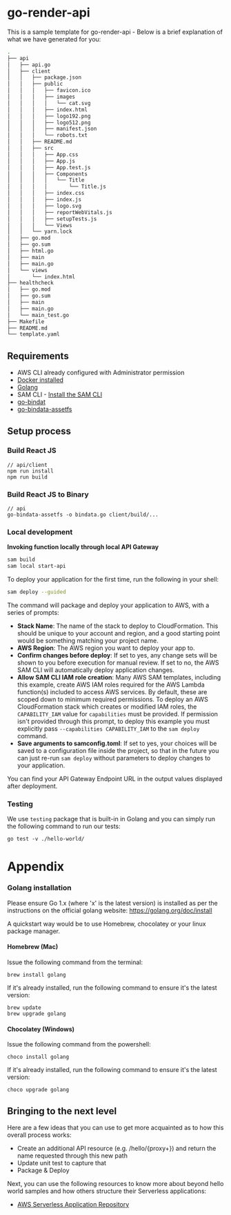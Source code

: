 # go-render-api

This is a sample template for go-render-api - Below is a brief explanation of what we have generated for you:

```bash
.
├── api
│   ├── api.go
│   ├── client
│   │   ├── package.json
│   │   ├── public
│   │   │   ├── favicon.ico
│   │   │   ├── images
│   │   │   │   └── cat.svg
│   │   │   ├── index.html
│   │   │   ├── logo192.png
│   │   │   ├── logo512.png
│   │   │   ├── manifest.json
│   │   │   └── robots.txt
│   │   ├── README.md
│   │   ├── src
│   │   │   ├── App.css
│   │   │   ├── App.js
│   │   │   ├── App.test.js
│   │   │   ├── Components
│   │   │   │   └── Title
│   │   │   │       └── Title.js
│   │   │   ├── index.css
│   │   │   ├── index.js
│   │   │   ├── logo.svg
│   │   │   ├── reportWebVitals.js
│   │   │   ├── setupTests.js
│   │   │   └── Views
│   │   └── yarn.lock
│   ├── go.mod
│   ├── go.sum
│   ├── html.go
│   ├── main
│   ├── main.go
│   └── views
│       └── index.html
├── healthcheck
│   ├── go.mod
│   ├── go.sum
│   ├── main
│   ├── main.go
│   └── main_test.go
├── Makefile
├── README.md
└── template.yaml
```

## Requirements

* AWS CLI already configured with Administrator permission
* [Docker installed](https://www.docker.com/community-edition)
* [Golang](https://golang.org)
* SAM CLI - [Install the SAM CLI](https://docs.aws.amazon.com/serverless-application-model/latest/developerguide/serverless-sam-cli-install.html)
* [go-bindat](https://github.com/go-bindata/go-bindata)
* [go-bindata-assetfs](https://github.com/elazarl/go-bindata-assetfs)

## Setup process
### Build React JS
```
// api/client
npm run install
npm run build
```
### Build React JS to Binary
```
// api
go-bindata-assetfs -o bindata.go client/build/...
```

### Local development

**Invoking function locally through local API Gateway**

```bash
sam build
sam local start-api
```

To deploy your application for the first time, run the following in your shell:

```bash
sam deploy --guided
```

The command will package and deploy your application to AWS, with a series of prompts:

* **Stack Name**: The name of the stack to deploy to CloudFormation. This should be unique to your account and region, and a good starting point would be something matching your project name.
* **AWS Region**: The AWS region you want to deploy your app to.
* **Confirm changes before deploy**: If set to yes, any change sets will be shown to you before execution for manual review. If set to no, the AWS SAM CLI will automatically deploy application changes.
* **Allow SAM CLI IAM role creation**: Many AWS SAM templates, including this example, create AWS IAM roles required for the AWS Lambda function(s) included to access AWS services. By default, these are scoped down to minimum required permissions. To deploy an AWS CloudFormation stack which creates or modified IAM roles, the `CAPABILITY_IAM` value for `capabilities` must be provided. If permission isn't provided through this prompt, to deploy this example you must explicitly pass `--capabilities CAPABILITY_IAM` to the `sam deploy` command.
* **Save arguments to samconfig.toml**: If set to yes, your choices will be saved to a configuration file inside the project, so that in the future you can just re-run `sam deploy` without parameters to deploy changes to your application.

You can find your API Gateway Endpoint URL in the output values displayed after deployment.

### Testing

We use `testing` package that is built-in in Golang and you can simply run the following command to run our tests:

```shell
go test -v ./hello-world/
```
# Appendix

### Golang installation

Please ensure Go 1.x (where 'x' is the latest version) is installed as per the instructions on the official golang website: https://golang.org/doc/install

A quickstart way would be to use Homebrew, chocolatey or your linux package manager.

#### Homebrew (Mac)

Issue the following command from the terminal:

```shell
brew install golang
```

If it's already installed, run the following command to ensure it's the latest version:

```shell
brew update
brew upgrade golang
```

#### Chocolatey (Windows)

Issue the following command from the powershell:

```shell
choco install golang
```

If it's already installed, run the following command to ensure it's the latest version:

```shell
choco upgrade golang
```

## Bringing to the next level

Here are a few ideas that you can use to get more acquainted as to how this overall process works:

* Create an additional API resource (e.g. /hello/{proxy+}) and return the name requested through this new path
* Update unit test to capture that
* Package & Deploy

Next, you can use the following resources to know more about beyond hello world samples and how others structure their Serverless applications:

* [AWS Serverless Application Repository](https://aws.amazon.com/serverless/serverlessrepo/)
